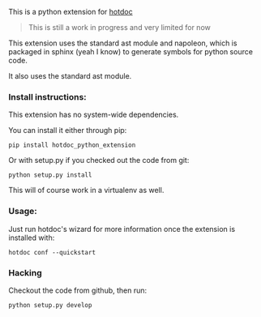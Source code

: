 This is a python extension for [hotdoc](https://github.com/hotdoc/hotdoc)

> This is still a work in progress and very limited for now

This extension uses the standard ast module and napoleon,
which is packaged in sphinx (yeah I know) to generate symbols
for python source code.

It also uses the standard ast module.

### Install instructions:

This extension has no system-wide dependencies.

You can install it either through pip:

```
pip install hotdoc_python_extension
```

Or with setup.py if you checked out the code from git:

```
python setup.py install
```

This will of course work in a virtualenv as well.

### Usage:

Just run hotdoc's wizard for more information once the extension is installed with:

```
hotdoc conf --quickstart
```

### Hacking

Checkout the code from github, then run:

```
python setup.py develop
```
